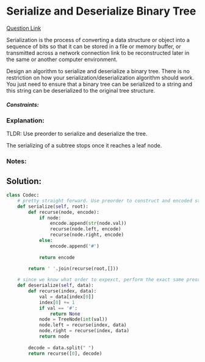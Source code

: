 # Serialize and Deserialize Binary Tree

[Question Link](https://leetcode.com/explore/learn/card/data-structure-tree/133/conclusion/995)  

Serialization is the process of converting a data structure or object into a sequence of bits so that it can be stored in a file or memory buffer, or transmitted across a network connection link to be reconstructed later in the same or another computer environment.  

Design an algorithm to serialize and deserialize a binary tree. There is no restriction on how your serialization/deserialization algorithm should work. You just need to ensure that a binary tree can be serialized to a string and this string can be deserialized to the original tree structure.

##### Constraints:

### Explanation:
TLDR: Use preorder to serialize and deserialize the tree.

The serializing of a subtree stops once it reaches a leaf node.

### Notes:


## Solution:
```Python
class Codec:
    # pretty straight forward. Use preorder to construct and encoded string
    def serialize(self, root):
        def recurse(node, encode):
            if node:
                encode.append(str(node.val))
                recurse(node.left, encode)
                recurse(node.right, encode)
            else:
                encode.append('#')
                
            return encode
        
        return ' '.join(recurse(root,[]))

    # since we know what order to expexct, perform the exact same preorder traversal but make a tree now
    def deserialize(self, data):
        def recurse(index, data):
            val = data[index[0]]
            index[0] += 1
            if val == '#':
                return None
            node = TreeNode(int(val))
            node.left = recurse(index, data)
            node.right = recurse(index, data)
            return node
        
        decode = data.split(" ")
        return recurse([0], decode)
```